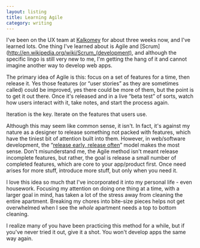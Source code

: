 ```yaml
---
layout: listing
title: Learning Agile
category: writing
---
```


I've been on the UX team at [Kalkomey](http://kalkomey.com/) for about three weeks now, and I've learned lots. One thing I've learned about is Agile and [Scrum](http://en.wikipedia.org/wiki/Scrum_(development), and although the specific lingo is still very new to me, I'm getting the hang of it and cannot imagine another way to develop web apps.

The primary idea of Agile is this: focus on a set of features for a time, then release it. Yes those features (or “user stories” as they are sometimes called) could be improved, yes there could be more of them, but the point is to get it out there. Once it's released and in a live “beta test” of sorts, watch how users interact with it, take notes, and start the process again.

Iteration is the key. Iterate on the features that users use.

Although this may seem like common sense, it isn't. In fact, it's against my nature as a designer to release something not packed with features, which have the tiniest bit of attention built into them. However, in web/software development, the “[release early, release often](http://en.wikipedia.org/wiki/Release_early,_release_often)” model makes the most sense. Don't misunderstand me, the Agile method isn't meant release incomplete features, but rather, the goal is release a small number of completed features, which are core to your app/product first. Once need arises for more stuff, introduce more stuff, but only when you need it.

I love this idea so much that I've incorporated it into my personal life - even housework. Focusing my attention on doing one thing at a time, with a larger goal in mind, has taken a lot of the stress away from cleaning the entire apartment. Breaking my chores into bite-size pieces helps not get overwhelmed when I see the *whole* apartment needs a top to bottom cleaning.

I realize many of you have been practicing this method for a while, but if you've never tried it out, give it a shot. You won't develop apps the same way again.

